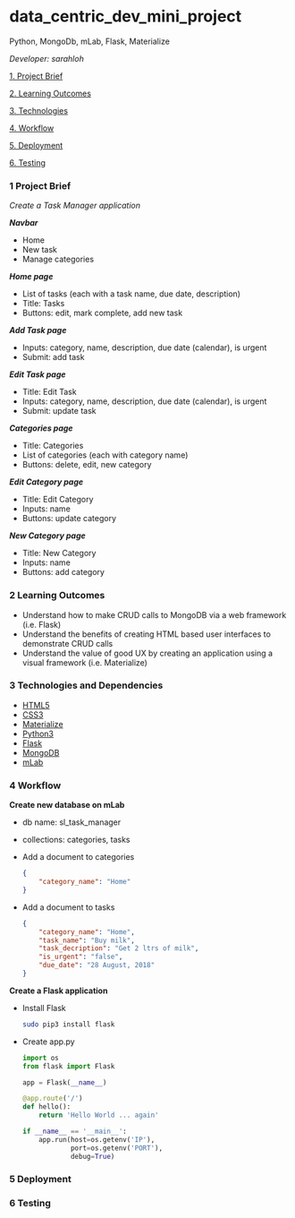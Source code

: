 # data_centric_dev_mini_project
Python, MongoDb, mLab, Flask, Materialize

*Developer: sarahloh*

[1. Project Brief](#1-project-brief)

[2. Learning Outcomes](#2-learning-outcomes)

[3. Technologies](#3-technologies-and-dependencies)

[4. Workflow](#4-workflow)

[5. Deployment](#5-deployment)

[6. Testing](#6-testing)

### 1 Project Brief
*Create a Task Manager application*

***Navbar***
- Home
- New task
- Manage categories

***Home page***
- List of tasks (each with a task name, due date, description)
- Title: Tasks
- Buttons: edit, mark complete, add new task

***Add Task page***
- Inputs: category, name, description, due date (calendar), is urgent
- Submit: add task

***Edit Task page***
- Title: Edit Task
- Inputs: category, name, description, due date (calendar), is urgent
- Submit: update task

***Categories page***
- Title: Categories
- List of categories (each with category name)
- Buttons: delete, edit, new category

***Edit Category page***
- Title: Edit Category
- Inputs: name
- Buttons: update category

***New Category page***
- Title: New Category
- Inputs: name
- Buttons: add category


### 2 Learning Outcomes

- Understand how to make CRUD calls to MongoDB via a web framework (i.e. Flask)
- Understand the benefits of creating HTML based user interfaces to demonstrate CRUD calls
- Understand the value of good UX by creating an application using a visual framework (i.e. Materialize)


### 3 Technologies and Dependencies

- [HTML5](https://developer.mozilla.org/en-US/docs/Web/Guide/HTML/HTML5)
- [CSS3](https://developer.mozilla.org/en-US/docs/Web/CSS/CSS3)
- [Materialize](https://materializecss.com)
- [Python3](https://www.python.org)
- [Flask](http://flask.pocoo.org)
- [MongoDB](https://www.mongodb.com)
- [mLab](https://mlab.com)


### 4 Workflow

**Create new database on mLab**

- db name: sl_task_manager
- collections: categories, tasks

- Add a document to categories
    ```json
    {
        "category_name": "Home"
    }
    ```

- Add a document to tasks
    ```json
    {
        "category_name": "Home",
        "task_name": "Buy milk",
        "task_decription": "Get 2 ltrs of milk",
        "is_urgent": "false",
        "due_date": "28 August, 2018"
    }
    ```


**Create a Flask application**

- Install Flask
    ```bash
    sudo pip3 install flask
    ```

- Create app.py
    ```python
    import os
    from flask import Flask

    app = Flask(__name__)

    @app.route('/')
    def hello():
        return 'Hello World ... again'

    if __name__ == '__main__':
        app.run(host=os.getenv('IP'),
                port=os.getenv('PORT'),
                debug=True)
    ```


### 5 Deployment


### 6 Testing
